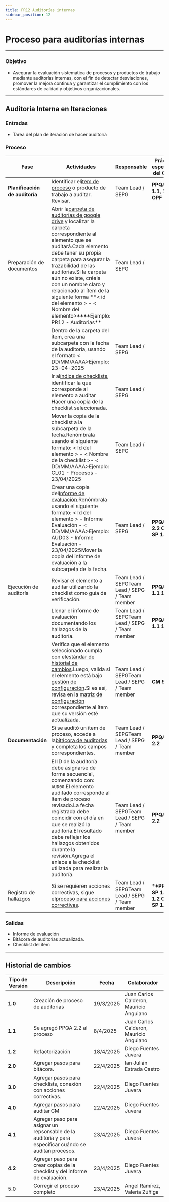 ```yaml
---
title: PR12 Auditorías internas
sidebar_position: 12
---
```


# Proceso para auditorías internas

---

### Objetivo

- Asegurar la evaluación sistemática de procesos y productos de trabajo mediante auditorías internas, con el fin de detectar desviaciones, promover la mejora continua y garantizar el cumplimiento con los estándares de calidad y objetivos organizacionales.

---

## **Auditoría Interna en Iteraciones**

### **Entradas**

- Tarea del plan de iteración de hacer auditoría

### Proceso

| Fase                           | Actividades                                                                                                                                                                                                                                                                                                                                                                                                                                                                                                                                      | Responsable                                    | Práctica específica del CMMI                |
| ------------------------------ | ------------------------------------------------------------------------------------------------------------------------------------------------------------------------------------------------------------------------------------------------------------------------------------------------------------------------------------------------------------------------------------------------------------------------------------------------------------------------------------------------------------------------------------------------ | ---------------------------------------------- | ------------------------------------------- |
| **Planificación de auditoría** | Identificar el[item de proceso](/docs/category/procesos/) o producto de trabajo a auditar. Revisar.                                                                                                                                                                                                                                                                                                                                                                                                                                              | Team Lead / SEPG                               | **PPQA SP 1.1, 1.2 OPF 1.2**                |
| Preparación de documentos      | Abrir la[carpeta de auditorías de google drive](https://drive.google.com/drive/folders/1hsIk-W736AzRyjjHCXkxu2O9SN901gh3?usp=drive_link) y localizar la carpeta correspondiente al elemento que se auditará.Cada elemento debe tener su propia carpeta para asegurar la trazabilidad de las auditorías.Si la carpeta aún no existe, créala con un nombre claro y relacionado al ítem de la siguiente forma **< id del elemento > - < Nombre del elemento>\*\***Ejemplo: PR12 - Auditorias\*\*                                                    | Team Lead / SEPG                               |                                             |
|                                | Dentro de la carpeta del ítem, crea una subcarpeta con la fecha de la auditoría, usando el formato < DD/MM/AAAA>Ejemplo: 23-04-2025                                                                                                                                                                                                                                                                                                                                                                                                              | Team Lead / SEPG                               |                                             |
|                                | Ir al[índice de checklists](/docs/recursos/checklists.md), identificar la que corresponde al elemento a auditar Hacer una copia de la checklist seleccionada.                                                                                                                                                                                                                                                                                                                                                                                    | Team Lead / SEPG                               |                                             |
|                                | Mover la copia de la checklist a la subcarpeta de la fecha.Renómbrala usando el siguiente formato: < Id del elemento > - < Nombre de la checklist >- < DD/MM/AAAA>Ejemplo: CL01 - Procesos - 23/04/2025                                                                                                                                                                                                                                                                                                                                          | Team Lead / SEPG                               |                                             |
|                                | Crear una copia del[Informe de evaluación](https://docs.google.com/document/d/1-TueYt2DH3oXroMLAMGTHo6kgNeB5UHfoj7lkqZzfZs/edit?usp=sharing).Renómbrala usando el siguiente formato: < Id del elemento > - Informe Evaluación - < DD/MM/AAAA>Ejemplo: AUD03 - Informe Evaluación - 23/04/2025Mover la copia del informe de evaluación a la subcarpeta de la fecha.                                                                                                                                                                               | Team Lead / SEPG                               | **PPQA SP 2.2 OPF SP 1.3**                  |
| Ejecución de auditoría         | Revisar el elemento a auditar utilizando la checklist como guía de verificación.                                                                                                                                                                                                                                                                                                                                                                                                                                                                 | Team Lead / SEPGTeam Lead / SEPG / Team member | **PPQA SP 1.1 1.2**                         |
|                                | Llenar el informe de evaluación documentando los hallazgos de la auditoría.                                                                                                                                                                                                                                                                                                                                                                                                                                                                      | Team Lead / SEPGTeam Lead / SEPG / Team member | **PPQA SP 1.1 1.2**                         |
|                                | Verifica que el elemento seleccionado cumpla con el[estándar de historial de cambios](/docs/standards/versionamiento-productos-trabajo).Luego, valida si el elemento está bajo [gestión de configuración](https://docs.google.com/spreadsheets/d/1e73fKSTAhxyPqiPN32u_1mkIyCbzssFc-7Ylfs-HL3w/edit?gid=0#gid=0).Si es así, revisa en la [matriz de configuración](https://docs.google.com/spreadsheets/d/1e73fKSTAhxyPqiPN32u_1mkIyCbzssFc-7Ylfs-HL3w/edit?gid=620052691#gid=620052691) correspondiente al ítem que su versión esté actualizada. | Team Lead / SEPGTeam Lead / SEPG / Team member | **CM SP 3.2**                               |
| **Documentación**              | Si se auditó un ítem de proceso, accede a la[bitácora de auditorías](https://docs.google.com/spreadsheets/d/1K9TJz_XcdXFlEZ-Unm_3QbWYkx_QM3oSfe6ZWBpc3fo/edit?usp=sharing) y completa los campos correspondientes.                                                                                                                                                                                                                                                                                                                               | Team Lead / SEPGTeam Lead / SEPG / Team member | **PPQA SP 2.2**                             |
|                                | El ID de la auditoría debe asignarse de forma secuencial, comenzando con:` AUD00`.El elemento auditado corresponde al ítem de proceso revisado.La fecha registrada debe coincidir con el día en que se realizó la auditoría.El resultado debe reflejar los hallazgos obtenidos durante la revisión.Agrega el enlace a la checklist utilizada para realizar la auditoría.                                                                                                                                                                         | Team Lead / SEPGTeam Lead / SEPG / Team member | **PPQA SP 2.2**                             |
| Registro de hallazgos          | Sí se requieren acciones correctivas, sigue el[proceso para acciones correctivas](/docs/procesos/PR13-acciones-correctivas).                                                                                                                                                                                                                                                                                                                                                                                                                     | Team Lead / SEPGTeam Lead / SEPG / Team member | \***\*PPQA SP 1.1, 1.2** **OPF SP 1.2\*\*** |

### Salidas

- Informe de evaluación
- Bitácora de auditorías actualizada.
- Checklist del ítem

---

## Historial de cambios

| **Tipo de Versión** | **Descripción**                                                                                         | **Fecha** | **Colaborador**                         |
| ------------------- | ------------------------------------------------------------------------------------------------------- | --------- | --------------------------------------- |
| **1.0**             | Creación de proceso de auditorias                                                                       | 19/3/2025 | Juan Carlos Calderon, Mauricio Anguiano |
| **1.1**             | Se agregó PPQA 2.2 al proceso                                                                           | 8/4/2025  | Juan Carlos Calderon, Mauricio Anguiano |
| **1.2**             | Refactorización                                                                                         | 18/4/2025 | Diego Fuentes Juvera                    |
| **2.0**             | Agregar pasos para bitácora.                                                                            | 22/4/2025 | Ian Julián Estrada Castro               |
| **3.0**             | Agregar pasos para checklists, conexión con acciones correctivas.                                       | 22/4/2025 | Diego Fuentes Juvera                    |
| **4.0**             | Agregar pasos para auditar CM                                                                           | 22/4/2025 | Diego Fuentes Juvera                    |
| **4.1**             | Agregar paso para asignar un repsonsable de la auditoría y para especificar cuándo se auditan procesos. | 23/4/2025 | Diego Fuentes Juvera                    |
| **4.2**             | Agregar paso para crear copias de la checklist y del informe de evaluación.                             | 23/4/2025 | Diego Fuentes Juvera                    |
| 5.0                 | Corregir el proceso completo                                                                            | 23/4/2025 | Angel Ramírez, Valeria Zúñiga           |
